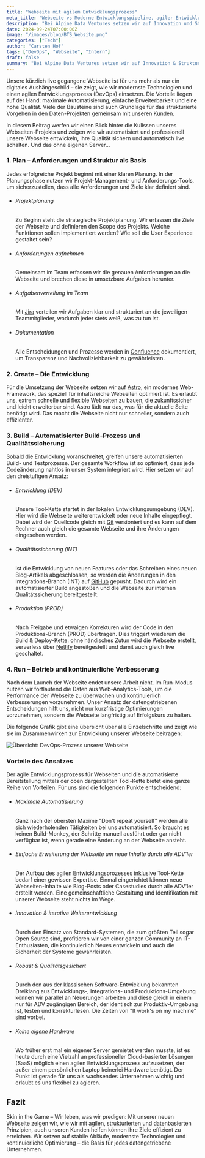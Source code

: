```yaml
---
title: "Webseite mit agilem Entwicklungsprozess"
meta_title: "Webseite vs Moderne Entwicklungspipeline, agiler Entwicklungsprozess, DevOps"
description: "Bei Alpine Data Ventures setzen wir auf Innovation und Struktur. Das zeigen wir auch mit unserer Webseite, die auf einem modernsten Entwicklungsprozess basiert."
date: 2024-09-24T07:00:00Z
image: "/images/blog/BTS_Website.png"
categories: ["Tech"]
author: "Carsten Hof"
tags: ["DevOps", "Webseite", "Intern"]
draft: false
summary: "Bei Alpine Data Ventures setzen wir auf Innovation & Struktur. Das zeigen wir auch mit unserer Webseite, die auf einem modernsten Entwicklungsprozess basiert, den wir auch in Daten-Projekten einsetzen."
---
```


Unsere kürzlich live gegangene Webseite ist für uns mehr als nur ein digitales Aushängeschild – sie zeigt, wie wir modernste Technologien und einen agilen Entwicklungsprozess (DevOps) einsetzen. Die Vorteile liegen auf der Hand: maximale Automatisierung, einfache Erweiterbarkeit und eine hohe Qualität. Viele der Bausteine sind auch Grundlage für das strukturierte Vorgehen in den Daten-Projekten gemeinsam mit unseren Kunden. 

In diesem Beitrag werfen wir einen Blick hinter die Kulissen unseres Webseiten-Projekts und zeigen wie wir automatisiert und professionell unsere Webseite entwickeln, ihre Qualität sichern und automatisch live schalten. Und das ohne eigenen Server...

### 1. Plan – Anforderungen und Struktur als Basis
Jedes erfolgreiche Projekt beginnt mit einer klaren Planung. In der Planungsphase nutzen wir Projekt-Management- und Anforderungs-Tools, um sicherzustellen, dass alle Anforderungen und Ziele klar definiert sind.

- <h6>Projektplanung</h6>
  Zu Beginn steht die strategische Projektplanung. Wir erfassen die Ziele der Webseite und definieren den Scope des Projekts. Welche Funktionen sollen implementiert werden? Wie soll die User Experience gestaltet sein?

- <h6>Anforderungen aufnehmen</h6> 
  Gemeinsam im Team erfassen wir die genauen Anforderungen an die Webseite und brechen diese in umsetzbare Aufgaben herunter.

- <h6>Aufgabenverteilung im Team</h6>
  Mit <a href="https://www.atlassian.com/de/software/jira">Jira</a> verteilen wir Aufgaben klar und strukturiert an die jeweiligen Teammitglieder, wodurch jeder stets weiß, was zu tun ist.

- <h6>Dokumentation</h6> 
  Alle Entscheidungen und Prozesse werden in <a href="https://www.atlassian.com/de/software/confluence">Confluence</a> dokumentiert, um Transparenz und Nachvollziehbarkeit zu gewährleisten.

### 2. Create – Die Entwicklung
Für die Umsetzung der Webseite setzen wir auf [Astro](https://astro.build/), ein modernes Web-Framework, das speziell für inhaltsreiche  Webseiten optimiert ist. Es erlaubt uns, extrem schnelle und flexible Webseiten zu bauen, die zukunftssicher und leicht erweiterbar sind. Astro lädt nur das, was für die aktuelle Seite benötigt wird. Das macht die Webseite nicht nur schneller, sondern auch effizienter.

### 3. Build – Automatisierter Build-Prozess und Qualitätssicherung
Sobald die Entwicklung voranschreitet, greifen unsere automatisierten Build- und Testprozesse. Der gesamte Workflow ist so optimiert, dass jede Codeänderung nahtlos in unser System integriert wird. Hier setzen wir auf den dreistufigen Ansatz:

- <h6>Entwicklung (DEV)</h6> 
  Unsere Tool-Kette startet in der lokalen Entwicklungsumgebung (DEV). Hier wird die Webseite weiterentwickelt oder neue Inhalte eingepflegt. Dabei wird der Quellcode gleich mit <a href="https://git-scm.com/">Git</a> versioniert und es kann auf dem Rechner auch gleich die gesamte Webseite und ihre Änderungen eingesehen werden. 

- <h6>Qualitätssicherung (INT)</h6> 
  Ist die Entwicklung von neuen Features oder das Schreiben eines neuen Blog-Artikels abgeschlossen, so werden die Änderungen in den Integrations-Branch (INT) auf <a href="https://github.com/">GitHub</a> gepusht. Dadurch wird ein automatisierter Build angestoßen und die Webseite zur internen Qualitätssicherung bereitgestellt. 
  
- <h6> Produktion (PROD)</h6>
  Nach Freigabe und etwaigen Korrekturen wird der Code in den Produktions-Branch (PROD) übertragen. Dies triggert wiederum die Build & Deploy-Kette: ohne händisches Zutun wird die Webseite erstellt, serverless über <a href="https://www.netlify.com/">Netlify</a> bereitgestellt und damit auch gleich live geschaltet.

### 4. Run – Betrieb und kontinuierliche Verbesserung
Nach dem Launch der Webseite endet unsere Arbeit nicht. Im Run-Modus nutzen wir fortlaufend die Daten aus Web-Analytics-Tools, um die Performance der Webseite zu überwachen und kontinuierlich Verbesserungen vorzunehmen. Unser Ansatz der datengetriebenen Entscheidungen hilft uns, nicht nur kurzfristige Optimierungen vorzunehmen, sondern die Webseite langfristig auf Erfolgskurs zu halten.

Die folgende Grafik gibt eine übersicht über alle Einzelschritte und zeigt wie sie im Zusammenwirken zur Entwicklung unserer Webseite beitragen:

![Übersicht: DevOps-Prozess unserer Webseite](/images/blog/2024_09_website_CICD.png)

### Vorteile des Ansatzes
Der agile Entwicklungsprozess für Webseiten und die automatisierte Bereitstellung mittels der oben dargestellten Tool-Kette bietet eine ganze Reihe von Vorteilen. Für uns sind die folgenden Punkte entscheidend:  
- <h6>Maximale Automatisierung</h6>
  Ganz nach der obersten Maxime "Don't repeat yourself" werden alle sich wiederholenden Tätigkeiten bei uns automatisiert. So braucht es keinen Build-Monkey, der Schritte manuell ausführt oder gar nicht verfügbar ist, wenn gerade eine Änderung an der Webseite ansteht. 

- <h6>Einfache Erweiterung der Webseite um neue Inhalte durch alle ADV'ler</h6>
  Der Aufbau des agilen Entwicklungsprozesses inklusive Tool-Kette bedarf einer gewissen Expertise. Einmal eingerichtet können neue Webseiten-Inhalte wie Blog-Posts oder Casestudies durch alle ADV'ler erstellt werden. Eine gemeinschaftliche Gestaltung und Identifikation mit unserer Webseite steht nichts im Wege.    

- <h6>Innovation & iterative Weiterentwicklung</h6>
  Durch den Einsatz von Standard-Systemen, die zum größten Teil sogar Open Source sind, profitieren wir von einer ganzen Community an IT-Enthusiasten, die kontinuierlich Neues entwickeln und auch die Sicherheit der Systeme gewährleisten. 

- <h6>Robust & Qualitätsgesichert</h6>
  Durch den aus der klassischen Software-Entwicklung bekannten Dreiklang aus Entwicklungs-, Integrations- und Produktions-Umgebung können wir parallel an Neuerungen arbeiten und diese gleich in einem nur für ADV zugängigen Bereich, der identisch zur Produktiv-Umgebung ist, testen und korrekturlesen. Die Zeiten von "It work's on my machine" sind vorbei.     

- <h6>Keine eigene Hardware</h6>
  Wo früher erst mal ein eigener Server gemietet werden musste, ist es heute durch eine Vielzahl an professioneller Cloud-basierter Lösungen (SaaS) möglich einen agilen Entwicklungsprozess aufzusetzen, der außer einem persönlichen Laptop keinerlei Hardware benötigt. Der Punkt ist gerade für uns als wachsendes Unternehmen wichtig und erlaubt es uns flexibel zu agieren.  


## Fazit 
Skin in the Game – Wir leben, was wir predigen: Mit unserer neuen Webseite zeigen wir, wie wir mit agilen, strukturierten und datenbasierten Prinzipien, auch unseren Kunden helfen können ihre Ziele effizient zu erreichen. Wir setzen auf stabile Abläufe, modernste Technologien und kontinuierliche Optimierung – die Basis für jedes datengetriebene Unternehmen.
